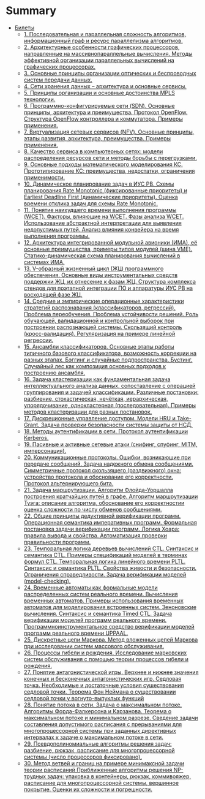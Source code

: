 # Summary

- [Билеты](./gos/README.md)
  - [1. Последовательная и параллельная сложность алгоритмов, информационный граф и ресурс параллелизма алгоритмов.](./gos/1.md)
  - [2. Архитектурные особенности графических процессоров, направленные на массивнопараллельные вычисления. Методы эффективной организации параллельных вычислений на графических процессорах.](./gos/2.md)
  - [3. Основные принципы организации оптических и беспроводных систем передачи данных.](./gos/3.md)
  - [4. Сети хранения данных – архитектура и основные сервисы.](./gos/4.md)
  - [5. Принципы организации и основные достоинства MPLS технологии.](./gos/5.md)
  - [6. Программно-конфигурируемые сети (SDN). Основные принципы, архитектура и преимущества. Протокол OpenFlow. Структура OpenFlow контроллера и коммутатора. Примеры применения.](./gos/6.md)
  - [7. Виртуализация сетевых сервисов (NFV). Основные принципы, этапы развития, архитектура, преимущества. Примеры применения.](./gos/7.md)
  - [8. Качество сервиса в компьютерных сетях: модели распределения ресурсов сети и методы борьбы с перегрузками.](./gos/8.md)
  - [9. Основные подходы математического моделирования КС. Прототипирование КС: преимущества, недостатки, ограничения применимости.](./gos/9.md)
  - [10. Динамическое планирование задач в ИУС РВ. Схемы планирования Rate Monotonic (фиксированные приоритеты) и Earliest Deadline First (динамические приоритеты). Оценка времени отклика задач для схемы Rate Monotonic.](./gos/10.md)
  - [11. Понятие наихудшего времени выполнения программы (WCET). Факторы, влияющие на WCET. Фазы анализа WCET. Использование абстрактной интерпретации для выявления недопустимых путей. Анализ влияния конвейера на время выполнения программы.](./gos/11.md)
  - [12. Архитектура интегрированной модульной авионики (ИМА), её основные преимущества, примеры типов модулей (шина VME). Статико-динамическая схема планирования вычислений в системах ИМА.](./gos/12.md)
  - [13. V-образный жизненный цикл (ЖЦ) программного обеспечения. Основные виды инструментальных средств поддержки ЖЦ, их отнесение к фазам ЖЦ. Структура комплекса стендов для поэтапной интеграции ПО и аппаратуры ИУС РВ на восходящей фазе ЖЦ.](./gos/13.md)
  - [14. Средние и эмпирические операционные характеристики стратегий распознавания (классификаторов, регрессий). Проблема переобучения. Проблема устойчивости решений. Роль обучающей, валидационной и контрольной выборок при построении распознающей системы. Скользящий контроль (кросс-валидация). Регуляризация на примере линейной регрессии.](./gos/14.md)
  - [15. Ансамбли классификаторов. Основные этапы работы типичного базового классификатора, возможность коррекции на разных этапах. Бэггинг и случайные подпространства. Бустинг. Случайный лес как композиция основных подходов к построению ансамбля.](./gos/15.md)
  - [16. Задача кластеризации как фундаментальная задача интеллектуального анализа данных, сопоставление с операцией группирования и задачей классификации. Различные постановки: разбиение, стохастическая, нечёткая, иерархическая, упорядочивание, однокластерная (последовательная). Примеры методов кластеризации для разных постановок.](./gos/16.md)
  - [17. Дискреционные управление доступом. Модели HRU и Take-Grant. Задача проверки безопасности системы защиты от НСД.](./gos/17.md)
  - [18. Методы аутентификации в сети. Протокол аутентификации Kerberos.](./gos/18.md)
  - [19. Пасивные и активные сетевые атаки (снифинг, спуфинг, MITM, имперсонация).](./gos/19.md)
  - [20. Коммуникационные протоколы. Ошибки, возникающие при передаче сообщений. Задача надежного обмена сообщениями. Симметричные протокол скользящего (раздвижного) окна: устройство протокола и обоснование его корректности. Протокол альтернирующего бита.](./gos/20.md)
  - [21. Задача маршрутизации. Алгоритм Флойда-Уоршалла построения кратчайших путей в графе. Алгоритм маршрутизации Туэга: описание алгоритма, обоснование его корректностии оценка сложности по числу обменов сообщениями.](./gos/21.md)
  - [22. Общие принципы дедуктивной верификации программ. Операционная семантика императивных программ. Формальная постановка задачи верификации программ. Логика Хоара: правила вывода и свойства. Автоматизация проверки правильности программ.](./gos/22.md)
  - [23. Темпоральная логика деревьев вычислений CTL. Синтаксис и семантика CTL. Примеры спецификаций моделей в терминах формул CTL. Темпоральная логика линейного времени PLTL. Синтаксис и семантика PLTL. Свойства живости и безопасности. Ограничения справедливости. Задача верификации моделей (model-checking).](./gos/23.md)
  - [24. Временные автоматы как формальные модели распределенных систем реального времени. Вычисления временных автоматов. Примеры использования временных автоматов для моделирования встроенных систем. Зеноновские вычисления. Синтаксис и семантика Timed CTL. Задача верификации моделей программ реального времени. Программноинструментальное средство верификации моделей программ реального времени UPPAAL.](./gos/24.md)
  - [25. Дискретные цепи Маркова. Метод вложенных цепей Маркова при исследовании систем массового обслуживания.](./gos/25.md)
  - [26. Процессы гибели и рождения. Исследование марковских систем обслуживания с помощью теории процессов гибели и рождения.](./gos/26.md)
  - [27. Понятие антагонистической игры. Верхнее и нижнее значения конечных и бесконечных антагонистических игр. Седловая точка. Необходимые и достаточные условия существования седловой точки. Теорема Фон Неймана о существовании седловой точки у вогнуто-выпуклых функций](./gos/27.md)
  - [28. Понятие потока в сети. Задача о максимальном потоке. Алгоритмы Форда-Фалкерсона и Карзанова. Теорема о максимальном потоке и минимальном разрезе. Сведение задачи составления допустимого расписания с прерываниями для многопроцессорной системы при заданных директивных интервалах к задаче о максимальном потоке в сети.](./gos/28.md)
  - [29. Псевдополиномиальные алгоритмы решения задач: разбиение, рюкзак, расписание для многопроцессорной системы (число процессоров фиксировано).](./gos/29.md)
  - [30. Метод ветвей и границ на примере минимаксной задачи теории расписаний Приближенные алгоритмы решения NP-трудных задач: упаковка в контейнеры, рюкзак, коммивояжер, расписание для многопроцессорной системы, вершинное покрытие. Оценки их сложности и погрешности.](./gos/30.md)

